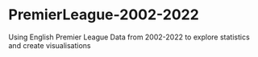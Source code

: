 # PremierLeague-2002-2022
Using English Premier League Data from 2002-2022 to explore statistics and create visualisations
